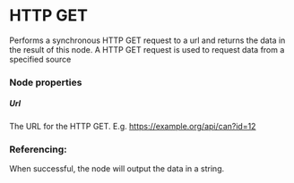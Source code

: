 # HTTP GET
Performs a synchronous HTTP GET request to a url and returns the data in the result of this node. A HTTP GET request is used to request data from a specified source
### Node properties
##### Url
The URL for the HTTP GET. E.g.  https://example.org/api/can?id=12

### Referencing:
When successful, the node will output the data in a string.
